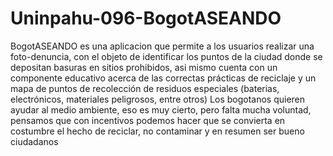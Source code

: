 # Uninpahu-096-BogotASEANDO
BogotASEANDO es una aplicacion que permite a los usuarios realizar una foto-denuncia, con el objeto de identificar los puntos de la ciudad donde se depositan basuras en sitios prohibidos, asi mismo cuenta con un componente educativo acerca de las correctas prácticas de reciclaje y un mapa de puntos de recolección de residuos especiales (baterias, electrónicos, materiales peligrosos, entre otros)
Los bogotanos quieren ayudar al medio ambiente, eso es muy cierto, pero falta mucha voluntad, pensamos que con incentivos podemos hacer que se convierta en costumbre el hecho de reciclar, no contaminar y en resumen ser bueno ciudadanos
